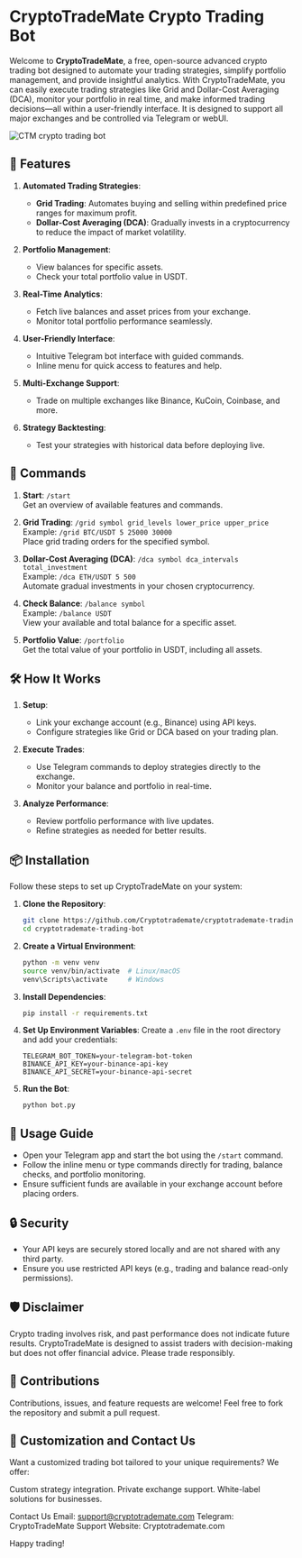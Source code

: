 # CryptoTradeMate Crypto Trading Bot

Welcome to **CryptoTradeMate**, a free, open-source advanced crypto trading bot designed to automate your trading strategies, simplify portfolio management, and provide insightful analytics. With CryptoTradeMate, you can easily execute trading strategies like Grid and Dollar-Cost Averaging (DCA), monitor your portfolio in real time, and make informed trading decisions—all within a user-friendly interface. It is designed to support all major exchanges and be controlled via Telegram or webUI.

   ![CTM crypto trading bot](https://github.com/user-attachments/assets/b707fdde-5fd2-4d39-b86c-5d0784b40b93)

## 🚀 Features
1. **Automated Trading Strategies**:
   - **Grid Trading**: Automates buying and selling within predefined price ranges for maximum profit.
   - **Dollar-Cost Averaging (DCA)**: Gradually invests in a cryptocurrency to reduce the impact of market volatility.

2. **Portfolio Management**:
   - View balances for specific assets.
   - Check your total portfolio value in USDT.

3. **Real-Time Analytics**:
   - Fetch live balances and asset prices from your exchange.
   - Monitor total portfolio performance seamlessly.

4. **User-Friendly Interface**:
   - Intuitive Telegram bot interface with guided commands.
   - Inline menu for quick access to features and help.
  
5. **Multi-Exchange Support**:
   - Trade on multiple exchanges like Binance, KuCoin, Coinbase, and more.

6. **Strategy Backtesting**:
   - Test your strategies with historical data before deploying live.

## 🔧 Commands
1. **Start**: `/start`  
   Get an overview of available features and commands.

2. **Grid Trading**: `/grid symbol grid_levels lower_price upper_price`  
   Example: `/grid BTC/USDT 5 25000 30000`  
   Place grid trading orders for the specified symbol.

3. **Dollar-Cost Averaging (DCA)**: `/dca symbol dca_intervals total_investment`  
   Example: `/dca ETH/USDT 5 500`  
   Automate gradual investments in your chosen cryptocurrency.

4. **Check Balance**: `/balance symbol`  
   Example: `/balance USDT`  
   View your available and total balance for a specific asset.

5. **Portfolio Value**: `/portfolio`  
   Get the total value of your portfolio in USDT, including all assets.

## 🛠️ How It Works
1. **Setup**:
   - Link your exchange account (e.g., Binance) using API keys.
   - Configure strategies like Grid or DCA based on your trading plan.

2. **Execute Trades**:
   - Use Telegram commands to deploy strategies directly to the exchange.
   - Monitor your balance and portfolio in real-time.

3. **Analyze Performance**:
   - Review portfolio performance with live updates.
   - Refine strategies as needed for better results.

## 📦 Installation
Follow these steps to set up CryptoTradeMate on your system:

1. **Clone the Repository**:
   ```bash
   git clone https://github.com/Cryptotrademate/cryptotrademate-trading-bot.git
   cd cryptotrademate-trading-bot
   ```

2. **Create a Virtual Environment**:
   ```bash
   python -m venv venv
   source venv/bin/activate  # Linux/macOS
   venv\Scripts\activate     # Windows
   ```

3. **Install Dependencies**:
   ```bash
   pip install -r requirements.txt
   ```

4. **Set Up Environment Variables**:
   Create a `.env` file in the root directory and add your credentials:
   ```
   TELEGRAM_BOT_TOKEN=your-telegram-bot-token
   BINANCE_API_KEY=your-binance-api-key
   BINANCE_API_SECRET=your-binance-api-secret
   ```

5. **Run the Bot**:
   ```bash
   python bot.py
   ```
   
## 🤖 Usage Guide
- Open your Telegram app and start the bot using the `/start` command.
- Follow the inline menu or type commands directly for trading, balance checks, and portfolio monitoring.
- Ensure sufficient funds are available in your exchange account before placing orders.

## 🔒 Security
- Your API keys are securely stored locally and are not shared with any third party.
- Ensure you use restricted API keys (e.g., trading and balance read-only permissions).

## 🛡️ Disclaimer
Crypto trading involves risk, and past performance does not indicate future results. CryptoTradeMate is designed to assist traders with decision-making but does not offer financial advice. Please trade responsibly.

## 🌟 Contributions
Contributions, issues, and feature requests are welcome! Feel free to fork the repository and submit a pull request. 

## 📧 Customization and Contact Us
Want a customized trading bot tailored to your unique requirements? We offer:

Custom strategy integration.
Private exchange support.
White-label solutions for businesses.

Contact Us
Email: support@cryptotrademate.com
Telegram: CryptoTradeMate Support
Website: Cryptotrademate.com

Happy trading!
